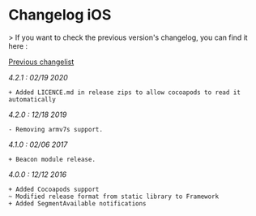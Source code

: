 Changelog iOS
=============

<div class="warning"></div>
>  If you want to check the previous version's changelog, you can find it here :

[Previous changelist](../res/changelog_iOS_3.md)

*4.2.1 : 02/19 2020*

	+ Added LICENCE.md in release zips to allow cocoapods to read it automatically

*4.2.0 : 12/18 2019*

	- Removing armv7s support.

*4.1.0 : 02/06 2017*

	+ Beacon module release.

*4.0.0 : 12/12 2016*

	+ Added Cocoapods support
	~ Modified release format from static library to Framework
    + Added SegmentAvailable notifications
